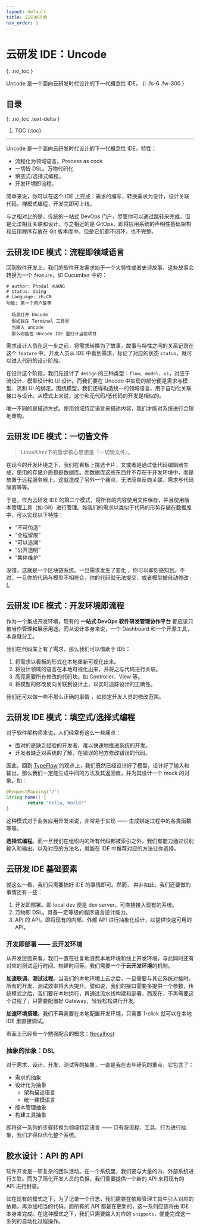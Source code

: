 ```yaml
---
layout: default
title: 云研发环境
nav_order: 3
---
```


# 云研发 IDE：Uncode
{: .no_toc }

Uncode 是一个面向云研发时代设计的下一代概念性 IDE。
{: .fs-6 .fw-300 }

## 目录
{: .no_toc .text-delta }

1. TOC
{:toc}

---

Uncode 是一个面向云研发时代设计的下一代概念性 IDE。特性：

 - 流程化为领域语言。Process as code
 - 一切皆 DSL。万物代码化
 - 填空式/选择式编程。
 - 开发环境即流程。

简单来说，你可以在这个 IDE 上完成：需求的编写，转换需求为设计，设计关联代码，禅模式编程，开发完即可上线。

与之相对比的是，传统的一站式 DevOps 门户，尽管你可以通过跳转来完成，但是无法相互关联和设计。与之相近的是 GitOps，即将应用系统的声明性基础架构和应用程序存放在 Git 版本库中。但是它们都不闭环，也不完整。

## 云研发 IDE 模式：流程即领域语言

回到软件开发上，我们的软件开发需求始于一个大特性或者史诗故事，这些故事会转换为一个 `feature`，如 Cucumber 中的：

```gherkin
# author: Phodal HUANG
# status: doing
# language: zh-CN
功能: 第一个用户故事

  场景打开 Uncode
  假如我在 Terminal 工具里
  当输入 uncode
  那么则能在 Uncode IDE 里打开当前项目
```

需求设计人员在这一步之前，将需求转换为了故事，故事与特性之间的关系记录在这个 `feature` 中。开发人员从 IDE 中看到需求，标记了对应的状态 `status`，就可以进入代码的设计阶段。

在设计这个阶段，我们先设计了 `design` 的三种类型：`flow`、`model`、`ui`，对应于流设计、模型设计和 UI 设计。而我们要在 Uncode 中实现的部分便是需求与模型、流和 UI 的绑定。围绕模型，我们还得构造统一的领域语言，用于自动化关联接口与设计。从模式上来说，这个和无代码/低代码的开发是相似的。

唯一不同的是描述方式。使用领域特定语言来描述内容，我们才能对系统进行合理地重构。

## 云研发 IDE 模式：一切皆文件

> Linux/Unix下的哲学核心思想是『一切皆文件』。

在现今的开发环境之下，我们在看板上挑选卡片，又或者是通过低代码编辑器生成，使用的存储介质都是数据库。而数据库这些东西并不存在于开发环境中，而是放置于远程服务器上。这就造成了另外一个痛点，无法简单反向关联、需求与代码隔离等等。

于是，作为云研发 IDE 的第二个模式，将所有的内容使用文件保存，并且使用版本管理工具（如 Git）进行管理。如我们的需求以类似于代码的形势存储在数据库中，可以实现以下特性：

 - “不可伪造”
 - “全程留痕”
 - “可以追溯”
 - “公开透明”
 - “集体维护”

没错，这就是一个区块链系统。一旦需求发生了变化 ，你可以即刻感知到。不过，一旦你的代码与模型不相符合，你的代码就无法提交，或者模型被自动修改 :(。

## 云研发 IDE 模式：开发环境即流程

作为一个集成开发环境，现有的 **一站式 DevOps 软件研发管理协作平台** 都应该只被当作管理和展示用途。而从设计本身来说，一个 Dashboard 和一个开源工具，本身就分工。

我们在代码库上有了需求，那么我们可以借助于 IDE：

1. 将需求以看板的形式在本地重新可视化出来。
2. 将设计领域的语言在本地可视化出来，并将之与代码进行关联。
3. 高亮需要所有修改的代码块。如 Controller、View 等。
4. 将模型的修改反向关联到设计上，以实时追踪设计的正确性。

我们还可以做一些不那么正确的事情 ，如锁定开发人员的修改范围。

## 云研发 IDE 模式：填空式/选择式编程

对于软件架构师来说，人们经常有这么一些痛点：

 - 面对的是缺乏经验的开发者，难以快速地推进系统的开发。
 - 开发者缺乏对系统的了解，在错误的地方修改错误的代码。

因此，回到 [TypeFlow](https://github.com/notyy/TypeFlow) 的观点上，我们既然已经设计好了模型，设计好了输入和输出，那么我们一定能生成中间的方法及其返回值，并为其设计一个 mock 的对象。如：

```java
@RequestMapping("/")
String home() {
		return "Hello, World!"
}
```

这种模式对于业务应用开发来说，非常易于实现 —— 生成绑定过程中的各类函数等等。

**选择式编程**。而一旦我们在组织内的所有代码都被索引之外，我们有能力通过识别输入和输出，以及对应的方法名，就能在 IDE 中推荐对应的方法让你选择。

## 云研发 IDE 基础要素

就这么一看，我们只需要搞好 IDE 的事情即可。然而， 并非如此，我们还要做的事情还有一些：

1. 开发即部署。即 local dev 便是 dev server，可直接接入现有的系统。
2. 万物即 DSL。具备一定等级的程序语言设计能力。
3. API 的 API。即将现有的内部、外部 API 进行抽象化设计，以提供快速可用的 API。

### 开发即部署 —— 云开发环境

从开发层面来看，我们一直在往复地浪费本地环境和线上开发环境，与此同时还有对应的测试运行时间、构建时间等。我们需要一个于**云开发环境**的机制。

**加速联调、测试过程**。当我们的本地环境上云之后，一旦需要与其它系统对接时，所有的开发、测试效率将大大提升。譬如说，我们的接口需要多提供一个参数，传统模式之后，我们要在本地运行，再通过流水线构建和部署。而现在，不再需要这个过程了，只需要配置好 Gateway，轻轻松松进行开发。

**加速环境搭建**。我们不再需要在本地配置开发环境，只需要 1-click 就可以在本地 IDE 里直接调试。

市面上已经有一个勉强配合的概念：[Nocalhost](https://github.com/nocalhost/nocalhost)

### 抽象的抽象：DSL

对于需求、设计、开发、测试等的抽象，一直是我在去年研究的重点，它包含了：

 - 需求的抽象
 - 设计化为抽象
      - 架构描述语言
      - 统一建模语言
 - 版本管理抽象
 - 构建工具抽象

即将这一系列的步骤转换为领域特定语言 —— 只有将流程、工具、行为进行抽象，我们才得以优化整个系统。

## 胶水设计：API 的 API

软件开发是一项复杂的团队活动。在一个系统里，我们要与大量的内、外部系统进行关联。而为了简化开发人员的负担，我们需要提供一个新的 API 来将现有的 API 进行封装。

如在现有的模式之下，为了记录一个日志，我们需要在依赖管理工具中引入对应的依赖，再添加相当的代码。而所有的 API 都是在更新的，这一系列应该将由 IDE 本身来完成。在这种模式之下，我们只需要输入对应的 `snippets`，便能完成这一系列的自动化过程操作。
